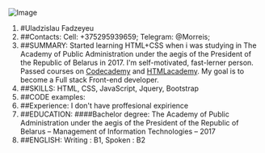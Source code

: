 ![Image](https://avatars2.githubusercontent.com/u/60485692?s=460&v=4)

1. 	#Uladzislau Fadzeyeu
2. 	##Contacts:
	Cell: +375295939659;
	Telegram: @Morreis;
3. 	##SUMMARY:
	Started learning HTML+CSS when i was studying in The Academy of Public Administration under the aegis of the President of the Republic of Belarus in 2017. I'm self-motivated, fast-lerner person. Passed courses on [Codecademy](https://www.codecademy.com/learn) and [HTMLacademy](https://htmlacademy.ru/). My goal is to become a Full stack Front-end developer.
4. 	##SKILLS: 
	HTML, CSS, JavaScript, Jquery, Bootstrap
5. 	##CODE examples: 
6. 	##Experience: 
	I don't have proffesional expirience
7. 	##EDUCATION: 
	####Bachelor degree: The Academy of Public Administration under the aegis of the President of the Republic of Belarus – Management of Information Technologies – 2017
8. 	##ENGLISH: 
	Writing : B1, Spoken : B2